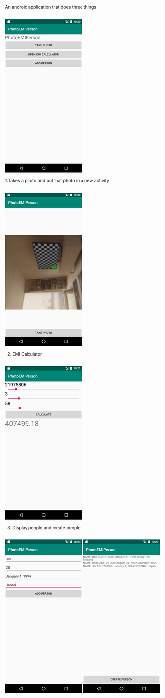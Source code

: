 An android application that does three things

<br>
<img src="https://github.com/bferguson92/PhotoEMIPerson/blob/master/Screenshot_1569939635.png?raw=true" 
width="250px" height="500px">

1.Takes a photo and put that photo in a new activity

<br>
<img src="https://github.com/bferguson92/PhotoEMIPerson/blob/master/Screenshot_1569939653.png?raw=true" 
width="250px" height="500px">

2. EMI Calculator

<br>
<img src="https://github.com/bferguson92/PhotoEMIPerson/blob/master/Screenshot_1569939679.png?raw=true" 
width="250px" height="500px">

3. Display people and create people.

<br>
<img src="https://github.com/bferguson92/PhotoEMIPerson/blob/master/Screenshot_1569939782.png?raw=true" 
width="250px" height="500px"
<br>

<img src="https://github.com/bferguson92/PhotoEMIPerson/blob/master/Screenshot_1569939786.png?raw=true" width="250px" height="500px">
